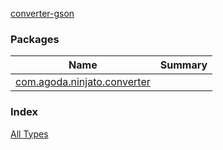 [converter-gson](./index.md)

### Packages

| Name | Summary |
|---|---|
| [com.agoda.ninjato.converter](com.agoda.ninjato.converter/index.md) |  |

### Index

[All Types](alltypes/index.md)